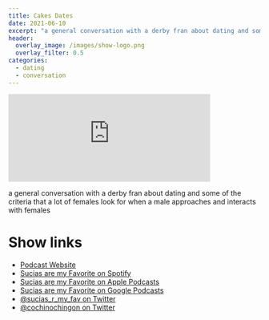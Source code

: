 ```yaml
---
title: Cakes Dates
date: 2021-06-10
excerpt: "a general conversation with a derby fran about dating and some of the criteria that a lot of females look for when a male approaches and interacts with females"
header:
  overlay_image: /images/show-logo.png
  overlay_filter: 0.5
categories:
  - dating
  - conversation
---
```

<iframe src="https://open.spotify.com/embed-podcast/episode/1tsyXQPcoqXZs88WOwTnvJ" width="80%" height="175" frameborder="0" allowtransparency="true" allow="encrypted-media"></iframe>

a general conversation with a derby fran about dating and some of the criteria that a lot of females look for when a male approaches and interacts with females

# Show links

* <i class=fas fa-link></i> [Podcast Website](https://sucias.xyz)
* <i class=fab fa-spotify></i> [Sucias are my Favorite on Spotify](https://open.spotify.com/show/3XjoipCU3QzeIaQAAQpBdW)
* <i class=fas fa-podcast></i> [Sucias are my Favorite on Apple Podcasts](https://podcasts.apple.com/us/podcast/sucias-are-my-favorite/id1548173787)
* <i class=fab fa-google-play></i> [Sucias are my Favorite on Google Podcasts](https://podcasts.google.com/feed/aHR0cHM6Ly9hbmNob3IuZm0vcy80MjI0YzYzYy9wb2RjYXN0L3Jzcw==)
* <i class=fab fa-twitter></i> [@sucias_r_my_fav on Twitter](https://twitter.com/sucias_r_my_fav)
* <i class=fab fa-twitter></i> [@cochinochingon on Twitter](https://twitter.com/cochinochingon)
